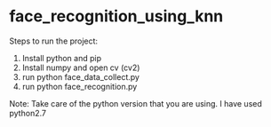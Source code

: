 # face_recognition_using_knn
Steps to run the project:
1. Install python and pip 
2. Install numpy and open cv (cv2)
3. run python face_data_collect.py
4. run python face_recognition.py 

Note: Take care of the python version that you are using. I have used python2.7
